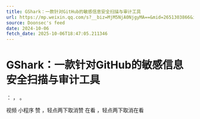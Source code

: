 ```yaml
---
title: GShark：一款针对GitHub的敏感信息安全扫描与审计工具
url: https://mp.weixin.qq.com/s?__biz=MjM5NjA0NjgyMA==&mid=2651303866&idx=4&sn=a11f996adfff835d48499c8b9a7aef49
source: Doonsec's feed
date: 2024-10-06
fetch_date: 2025-10-06T18:47:05.211346
---
```


# GShark：一款针对GitHub的敏感信息安全扫描与审计工具

：
，
。

视频
小程序
赞
，轻点两下取消赞
在看
，轻点两下取消在看